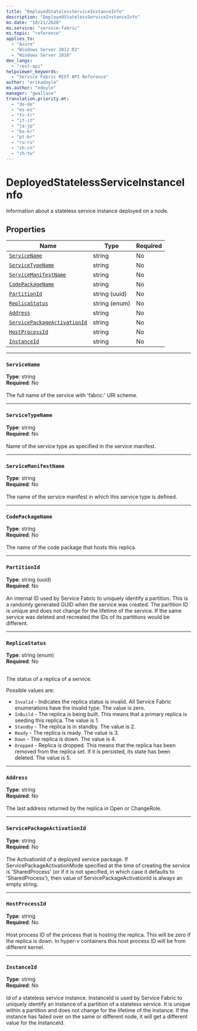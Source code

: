 ```yaml
---
title: "DeployedStatelessServiceInstanceInfo"
description: "DeployedStatelessServiceInstanceInfo"
ms.date: "10/21/2020"
ms.service: "service-fabric"
ms.topic: "reference"
applies_to: 
  - "Azure"
  - "Windows Server 2012 R2"
  - "Windows Server 2016"
dev_langs: 
  - "rest-api"
helpviewer_keywords: 
  - "Service Fabric REST API Reference"
author: "erikadoyle"
ms.author: "edoyle"
manager: "gwallace"
translation.priority.mt: 
  - "de-de"
  - "es-es"
  - "fr-fr"
  - "it-it"
  - "ja-jp"
  - "ko-kr"
  - "pt-br"
  - "ru-ru"
  - "zh-cn"
  - "zh-tw"
---
```

# DeployedStatelessServiceInstanceInfo

Information about a stateless service instance deployed on a node.

## Properties
| Name | Type | Required |
| --- | --- | --- |
| [`ServiceName`](#servicename) | string | No |
| [`ServiceTypeName`](#servicetypename) | string | No |
| [`ServiceManifestName`](#servicemanifestname) | string | No |
| [`CodePackageName`](#codepackagename) | string | No |
| [`PartitionId`](#partitionid) | string (uuid) | No |
| [`ReplicaStatus`](#replicastatus) | string (enum) | No |
| [`Address`](#address) | string | No |
| [`ServicePackageActivationId`](#servicepackageactivationid) | string | No |
| [`HostProcessId`](#hostprocessid) | string | No |
| [`InstanceId`](#instanceid) | string | No |

____
### `ServiceName`
__Type__: string <br/>
__Required__: No<br/>
<br/>
The full name of the service with 'fabric:' URI scheme.

____
### `ServiceTypeName`
__Type__: string <br/>
__Required__: No<br/>
<br/>
Name of the service type as specified in the service manifest.

____
### `ServiceManifestName`
__Type__: string <br/>
__Required__: No<br/>
<br/>
The name of the service manifest in which this service type is defined.

____
### `CodePackageName`
__Type__: string <br/>
__Required__: No<br/>
<br/>
The name of the code package that hosts this replica.

____
### `PartitionId`
__Type__: string (uuid) <br/>
__Required__: No<br/>
<br/>
An internal ID used by Service Fabric to uniquely identify a partition. This is a randomly generated GUID when the service was created. The partition ID is unique and does not change for the lifetime of the service. If the same service was deleted and recreated the IDs of its partitions would be different.

____
### `ReplicaStatus`
__Type__: string (enum) <br/>
__Required__: No<br/>
<br/>


The status of a replica of a service.

Possible values are: 

  - `Invalid` - Indicates the replica status is invalid. All Service Fabric enumerations have the invalid type. The value is zero.
  - `InBuild` - The replica is being built. This means that a primary replica is seeding this replica. The value is 1.
  - `Standby` - The replica is in standby. The value is 2.
  - `Ready` - The replica is ready. The value is 3.
  - `Down` - The replica is down. The value is 4.
  - `Dropped` - Replica is dropped. This means that the replica has been removed from the replica set. If it is persisted, its state has been deleted. The value is 5.



____
### `Address`
__Type__: string <br/>
__Required__: No<br/>
<br/>
The last address returned by the replica in Open or ChangeRole.

____
### `ServicePackageActivationId`
__Type__: string <br/>
__Required__: No<br/>
<br/>
The ActivationId of a deployed service package. If ServicePackageActivationMode specified at the time of creating the service
is 'SharedProcess' (or if it is not specified, in which case it defaults to 'SharedProcess'), then value of ServicePackageActivationId
is always an empty string.


____
### `HostProcessId`
__Type__: string <br/>
__Required__: No<br/>
<br/>
Host process ID of the process that is hosting the replica. This will be zero if the replica is down. In hyper-v containers this host process ID will be from different kernel.

____
### `InstanceId`
__Type__: string <br/>
__Required__: No<br/>
<br/>
Id of a stateless service instance. InstanceId is used by Service Fabric to uniquely identify an instance of a partition of a stateless service. It is unique within a partition and does not change for the lifetime of the instance. If the instance has failed over on the same or different node, it will get a different value for the InstanceId.
